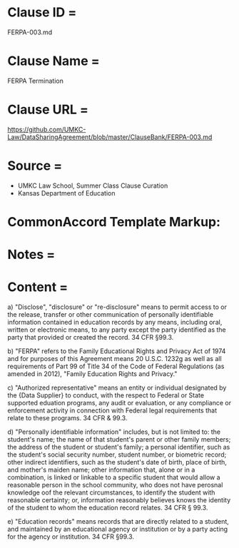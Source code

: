 # Clause ID = 
FERPA-003.md

# Clause Name = 
FERPA Termination
# Clause URL = 
https://github.com/UMKC-Law/DataSharingAgreement/blob/master/ClauseBank/FERPA-003.md
# Source = 
* UMKC Law School, Summer Class Clause Curation
* Kansas Department of Education 

# CommonAccord Template Markup:   

# Notes = 

# Content = 
a) "Disclose", "disclosure" or "re-disclosure" means to permit access to or the release, transfer or other communication of personally identifiable information contained in education records by any means, including oral, written or electronic means, to any party except the party identified as the party that provided or created the record. 34 CFR §99.3.

b) "FERPA" refers to the Family Educational Rights and Privacy Act of 1974 and for purposes of this Agreement means 20 U.S.C. 1232g as well as all requirements of Part 99 of Title 34 of the Code of Federal Regulations (as amended in 2012), "Family Education Rights and Privacy."

c) "Authorized representative" means an entity or individual designated by the {Data Supplier} to conduct, with the respect to Federal or State supported eduation programs, any audit or evaluation, or any compliance or enforcement activity in connection with Federal legal requirements that relate to these programs. 34 CFR & 99.3.

d) "Personally identifiable information" includes, but is not limited to: the student's name; the name of that student's parent or other family members; the address of the student or student's family; a personal identifier, such as the student's social security number, student number, or biometric record; other indirect identifiers, such as the student's date of birth, place of birth, and mother's maiden name; other information that, alone or in a combination, is linked or linkable to a specific student that would allow a reasonable person in the school community, who does not have perosnal knowledge oof the relevant circumstances, to identify the student with reasonable certainty; or, information reasonably believes knows the identity of the student to whom the education record relates. 34 CFR § 99.3.

e) "Education records" means records that are directly related to a student, and maintained by an educational agency or institution or by a party acting for the agency or institution. 34 CFR §99.3.
